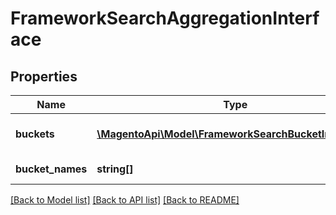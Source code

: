 # FrameworkSearchAggregationInterface

## Properties
Name | Type | Description | Notes
------------ | ------------- | ------------- | -------------
**buckets** | [**\MagentoApi\Model\FrameworkSearchBucketInterface[]**](FrameworkSearchBucketInterface.md) | All Document fields | 
**bucket_names** | **string[]** | Document field names | 

[[Back to Model list]](../../README.md#documentation-for-models) [[Back to API list]](../../README.md#documentation-for-api-endpoints) [[Back to README]](../../README.md)

